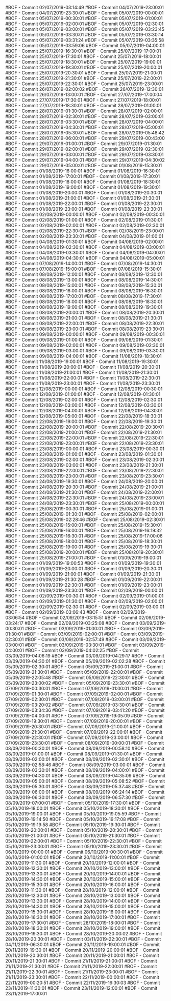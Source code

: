 #BOF - Commit 02/07/2019-03:14:49
#BOF - Commit 04/07/2019-23:00:01
#BOF - Commit 04/07/2019-23:30:01
#BOF - Commit 05/07/2019-00:00:01
#BOF - Commit 05/07/2019-00:30:01
#BOF - Commit 05/07/2019-01:00:01
#BOF - Commit 05/07/2019-02:00:01
#BOF - Commit 05/07/2019-02:30:01
#BOF - Commit 05/07/2019-03:00:01
#BOF - Commit 05/07/2019-03:23:45
#BOF - Commit 05/07/2019-03:30:01
#BOF - Commit 05/07/2019-03:30:14
#BOF - Commit 05/07/2019-03:31:24
#BOF - Commit 05/07/2019-03:35:58
#BOF - Commit 05/07/2019-03:59:06
#BOF - Commit 05/07/2019-04:00:01
#BOF - Commit 25/07/2019-16:30:01
#BOF - Commit 25/07/2019-17:00:01
#BOF - Commit 25/07/2019-17:30:01
#BOF - Commit 25/07/2019-18:00:01
#BOF - Commit 25/07/2019-18:30:01
#BOF - Commit 25/07/2019-19:00:01
#BOF - Commit 25/07/2019-19:30:01
#BOF - Commit 25/07/2019-20:00:01
#BOF - Commit 25/07/2019-20:30:01
#BOF - Commit 25/07/2019-21:00:01
#BOF - Commit 25/07/2019-21:30:01
#BOF - Commit 25/07/2019-22:00:01
#BOF - Commit 25/07/2019-22:30:01
#BOF - Commit 25/07/2019-23:00:01
#BOF - Commit 26/07/2019-02:00:02
#BOF - Commit 26/07/2019-12:30:01
#BOF - Commit 26/07/2019-13:00:01
#BOF - Commit 27/07/2019-17:00:04
#BOF - Commit 27/07/2019-17:30:01
#BOF - Commit 27/07/2019-18:00:01
#BOF - Commit 27/07/2019-18:30:01
#BOF - Commit 28/07/2019-01:00:01
#BOF - Commit 28/07/2019-01:30:01
#BOF - Commit 28/07/2019-02:00:01
#BOF - Commit 28/07/2019-02:30:01
#BOF - Commit 28/07/2019-03:00:01
#BOF - Commit 28/07/2019-03:30:01
#BOF - Commit 28/07/2019-04:00:01
#BOF - Commit 28/07/2019-04:30:01
#BOF - Commit 28/07/2019-05:00:01
#BOF - Commit 28/07/2019-05:30:01
#BOF - Commit 28/07/2019-05:48:42
#BOF - Commit 28/07/2019-06:00:01
#BOF - Commit 29/07/2019-00:43:00
#BOF - Commit 29/07/2019-01:00:01
#BOF - Commit 29/07/2019-01:30:01
#BOF - Commit 29/07/2019-02:00:01
#BOF - Commit 29/07/2019-02:30:01
#BOF - Commit 29/07/2019-03:00:01
#BOF - Commit 29/07/2019-03:30:01
#BOF - Commit 29/07/2019-04:00:01
#BOF - Commit 29/07/2019-04:30:02
#BOF - Commit 29/07/2019-05:00:01
#BOF - Commit 01/08/2019-15:30:01
#BOF - Commit 01/08/2019-16:00:01
#BOF - Commit 01/08/2019-16:30:01
#BOF - Commit 01/08/2019-17:00:01
#BOF - Commit 01/08/2019-17:30:01
#BOF - Commit 01/08/2019-18:00:01
#BOF - Commit 01/08/2019-18:30:01
#BOF - Commit 01/08/2019-19:00:01
#BOF - Commit 01/08/2019-19:30:01
#BOF - Commit 01/08/2019-20:00:01
#BOF - Commit 01/08/2019-20:30:01
#BOF - Commit 01/08/2019-21:00:01
#BOF - Commit 01/08/2019-21:30:01
#BOF - Commit 01/08/2019-22:00:01
#BOF - Commit 01/08/2019-22:30:01
#BOF - Commit 01/08/2019-23:00:01
#BOF - Commit 01/08/2019-23:30:01
#BOF - Commit 02/08/2019-00:00:01
#BOF - Commit 02/08/2019-00:30:01
#BOF - Commit 02/08/2019-01:00:01
#BOF - Commit 02/08/2019-01:30:01
#BOF - Commit 02/08/2019-02:00:01
#BOF - Commit 02/08/2019-02:30:01
#BOF - Commit 02/08/2019-22:30:01
#BOF - Commit 02/08/2019-23:00:01
#BOF - Commit 02/08/2019-23:30:01
#BOF - Commit 04/08/2019-01:00:01
#BOF - Commit 04/08/2019-01:30:01
#BOF - Commit 04/08/2019-02:00:01
#BOF - Commit 04/08/2019-02:30:01
#BOF - Commit 04/08/2019-03:00:01
#BOF - Commit 04/08/2019-03:30:01
#BOF - Commit 04/08/2019-04:00:01
#BOF - Commit 04/08/2019-04:30:01
#BOF - Commit 04/08/2019-05:00:01
#BOF - Commit 07/08/2019-14:00:01
#BOF - Commit 07/08/2019-14:30:01
#BOF - Commit 07/08/2019-15:00:01
#BOF - Commit 07/08/2019-15:30:01
#BOF - Commit 08/08/2019-12:00:01
#BOF - Commit 08/08/2019-12:30:01
#BOF - Commit 08/08/2019-13:00:01
#BOF - Commit 08/08/2019-14:30:01
#BOF - Commit 08/08/2019-15:00:01
#BOF - Commit 08/08/2019-15:30:01
#BOF - Commit 08/08/2019-16:00:01
#BOF - Commit 08/08/2019-16:30:01
#BOF - Commit 08/08/2019-17:00:01
#BOF - Commit 08/08/2019-17:30:01
#BOF - Commit 08/08/2019-18:00:01
#BOF - Commit 08/08/2019-18:30:01
#BOF - Commit 08/08/2019-19:00:01
#BOF - Commit 08/08/2019-19:30:01
#BOF - Commit 08/08/2019-20:00:01
#BOF - Commit 08/08/2019-20:30:01
#BOF - Commit 08/08/2019-21:00:01
#BOF - Commit 08/08/2019-21:30:01
#BOF - Commit 08/08/2019-22:00:01
#BOF - Commit 08/08/2019-22:30:01
#BOF - Commit 08/08/2019-23:00:01
#BOF - Commit 08/08/2019-23:30:01
#BOF - Commit 09/08/2019-00:00:01
#BOF - Commit 09/08/2019-00:30:01
#BOF - Commit 09/08/2019-01:00:01
#BOF - Commit 09/08/2019-01:30:01
#BOF - Commit 09/08/2019-02:00:01
#BOF - Commit 09/08/2019-02:30:01
#BOF - Commit 09/08/2019-03:00:01
#BOF - Commit 09/08/2019-03:30:01
#BOF - Commit 09/08/2019-04:00:01
#BOF - Commit 11/08/2019-18:30:01
#BOF - Commit 11/08/2019-19:00:01
#BOF - Commit 11/08/2019-19:30:01
#BOF - Commit 11/08/2019-20:00:01
#BOF - Commit 11/08/2019-20:30:01
#BOF - Commit 11/08/2019-21:00:01
#BOF - Commit 11/08/2019-21:30:01
#BOF - Commit 11/08/2019-22:00:01
#BOF - Commit 11/08/2019-22:30:01
#BOF - Commit 11/08/2019-23:00:01
#BOF - Commit 11/08/2019-23:30:01
#BOF - Commit 12/08/2019-00:00:01
#BOF - Commit 12/08/2019-00:30:01
#BOF - Commit 12/08/2019-01:00:01
#BOF - Commit 12/08/2019-01:30:01
#BOF - Commit 12/08/2019-02:00:01
#BOF - Commit 12/08/2019-02:30:01
#BOF - Commit 12/08/2019-03:00:01
#BOF - Commit 12/08/2019-03:30:01
#BOF - Commit 12/08/2019-04:00:01
#BOF - Commit 12/08/2019-04:30:01
#BOF - Commit 12/08/2019-05:00:01
#BOF - Commit 22/08/2019-18:30:01
#BOF - Commit 22/08/2019-19:00:01
#BOF - Commit 22/08/2019-19:30:01
#BOF - Commit 22/08/2019-20:00:01
#BOF - Commit 22/08/2019-20:30:01
#BOF - Commit 22/08/2019-21:00:01
#BOF - Commit 22/08/2019-21:30:01
#BOF - Commit 22/08/2019-22:00:01
#BOF - Commit 22/08/2019-22:30:01
#BOF - Commit 22/08/2019-23:00:01
#BOF - Commit 22/08/2019-23:30:01
#BOF - Commit 23/08/2019-00:00:01
#BOF - Commit 23/08/2019-00:30:01
#BOF - Commit 23/08/2019-01:00:01
#BOF - Commit 23/08/2019-01:30:01
#BOF - Commit 23/08/2019-02:00:01
#BOF - Commit 23/08/2019-02:30:01
#BOF - Commit 23/08/2019-03:00:01
#BOF - Commit 23/08/2019-21:30:01
#BOF - Commit 23/08/2019-22:00:01
#BOF - Commit 23/08/2019-22:30:01
#BOF - Commit 23/08/2019-23:00:01
#BOF - Commit 23/08/2019-23:30:01
#BOF - Commit 24/08/2019-19:30:01
#BOF - Commit 24/08/2019-20:00:01
#BOF - Commit 24/08/2019-20:30:01
#BOF - Commit 24/08/2019-21:00:01
#BOF - Commit 24/08/2019-21:30:01
#BOF - Commit 24/08/2019-22:00:01
#BOF - Commit 24/08/2019-22:30:01
#BOF - Commit 24/08/2019-23:00:01
#BOF - Commit 24/08/2019-23:30:01
#BOF - Commit 25/08/2019-00:00:01
#BOF - Commit 25/08/2019-00:30:01
#BOF - Commit 25/08/2019-01:00:01
#BOF - Commit 25/08/2019-01:30:01
#BOF - Commit 25/08/2019-02:00:01
#BOF - Commit 25/08/2019-02:28:46
#BOF - Commit 25/08/2019-02:30:01
#BOF - Commit 25/08/2019-15:00:01
#BOF - Commit 25/08/2019-15:30:01
#BOF - Commit 25/08/2019-16:00:01
#BOF - Commit 25/08/2019-16:19:32
#BOF - Commit 25/08/2019-16:30:01
#BOF - Commit 25/08/2019-17:00:06
#BOF - Commit 25/08/2019-18:00:01
#BOF - Commit 25/08/2019-18:30:01
#BOF - Commit 25/08/2019-19:00:01
#BOF - Commit 25/08/2019-19:30:01
#BOF - Commit 25/08/2019-20:00:01
#BOF - Commit 25/08/2019-20:30:01
#BOF - Commit 25/08/2019-21:00:01
#BOF - Commit 01/09/2019-19:00:01
#BOF - Commit 01/09/2019-19:00:53
#BOF - Commit 01/09/2019-19:30:01
#BOF - Commit 01/09/2019-20:00:01
#BOF - Commit 01/09/2019-20:30:01
#BOF - Commit 01/09/2019-21:00:01
#BOF - Commit 01/09/2019-21:30:01
#BOF - Commit 01/09/2019-21:30:28
#BOF - Commit 01/09/2019-22:00:01
#BOF - Commit 01/09/2019-22:30:01
#BOF - Commit 01/09/2019-23:00:01
#BOF - Commit 01/09/2019-23:30:01
#BOF - Commit 02/09/2019-00:00:01
#BOF - Commit 02/09/2019-00:30:01
#BOF - Commit 02/09/2019-01:00:01
#BOF - Commit 02/09/2019-01:30:01
#BOF - Commit 02/09/2019-02:00:01
#BOF - Commit 02/09/2019-02:30:01
#BOF - Commit 02/09/2019-03:00:01
#BOF - Commit 02/09/2019-03:06:43
#BOF - Commit 02/09/2019-03:06:54
#BOF - Commit 02/09/2019-03:15:51
#BOF - Commit 02/09/2019-03:24:17
#BOF - Commit 02/09/2019-03:25:08
#BOF - Commit 03/09/2019-00:30:01
#BOF - Commit 03/09/2019-01:00:01
#BOF - Commit 03/09/2019-01:30:01
#BOF - Commit 03/09/2019-02:00:01
#BOF - Commit 03/09/2019-02:30:01
#BOF - Commit 03/09/2019-02:57:49
#BOF - Commit 03/09/2019-03:00:01
#BOF - Commit 03/09/2019-03:30:01
#BOF - Commit 03/09/2019-04:00:01
#BOF - Commit 03/09/2019-04:02:25
#BOF - Commit 03/09/2019-04:06:19
#BOF - Commit 03/09/2019-04:29:17
#BOF - Commit 03/09/2019-04:30:01
#BOF - Commit 05/09/2019-02:02:28
#BOF - Commit 05/09/2019-02:30:01
#BOF - Commit 05/09/2019-21:00:01
#BOF - Commit 05/09/2019-21:30:01
#BOF - Commit 05/09/2019-22:00:01
#BOF - Commit 05/09/2019-22:05:48
#BOF - Commit 05/09/2019-22:30:01
#BOF - Commit 05/09/2019-23:00:02
#BOF - Commit 05/09/2019-23:30:01
#BOF - Commit 07/09/2019-00:30:01
#BOF - Commit 07/09/2019-01:00:01
#BOF - Commit 07/09/2019-01:30:01
#BOF - Commit 07/09/2019-02:00:01
#BOF - Commit 07/09/2019-02:30:01
#BOF - Commit 07/09/2019-03:00:01
#BOF - Commit 07/09/2019-03:20:02
#BOF - Commit 07/09/2019-03:30:01
#BOF - Commit 07/09/2019-03:34:36
#BOF - Commit 07/09/2019-03:41:20
#BOF - Commit 07/09/2019-04:00:01
#BOF - Commit 07/09/2019-19:05:09
#BOF - Commit 07/09/2019-19:30:01
#BOF - Commit 07/09/2019-20:00:01
#BOF - Commit 07/09/2019-20:30:01
#BOF - Commit 07/09/2019-21:00:01
#BOF - Commit 07/09/2019-21:30:01
#BOF - Commit 07/09/2019-22:00:01
#BOF - Commit 07/09/2019-22:30:01
#BOF - Commit 07/09/2019-23:00:01
#BOF - Commit 07/09/2019-23:30:01
#BOF - Commit 08/09/2019-00:00:01
#BOF - Commit 08/09/2019-00:30:01
#BOF - Commit 08/09/2019-00:58:10
#BOF - Commit 08/09/2019-01:00:01
#BOF - Commit 08/09/2019-01:30:01
#BOF - Commit 08/09/2019-02:00:01
#BOF - Commit 08/09/2019-02:30:01
#BOF - Commit 08/09/2019-02:58:46
#BOF - Commit 08/09/2019-03:00:01
#BOF - Commit 08/09/2019-03:30:01
#BOF - Commit 08/09/2019-04:00:01
#BOF - Commit 08/09/2019-04:30:01
#BOF - Commit 08/09/2019-04:35:09
#BOF - Commit 08/09/2019-05:00:01
#BOF - Commit 08/09/2019-05:08:52
#BOF - Commit 08/09/2019-05:30:01
#BOF - Commit 08/09/2019-05:37:48
#BOF - Commit 08/09/2019-06:00:01
#BOF - Commit 08/09/2019-06:24:14
#BOF - Commit 08/09/2019-06:30:01
#BOF - Commit 08/09/2019-06:57:30
#BOF - Commit 08/09/2019-07:00:01
#BOF - Commit 05/10/2019-17:30:01
#BOF - Commit 05/10/2019-18:00:01
#BOF - Commit 05/10/2019-18:30:01
#BOF - Commit 05/10/2019-19:00:01
#BOF - Commit 05/10/2019-19:05:59
#BOF - Commit 05/10/2019-19:14:50
#BOF - Commit 05/10/2019-19:17:08
#BOF - Commit 05/10/2019-19:19:58
#BOF - Commit 05/10/2019-19:30:01
#BOF - Commit 05/10/2019-20:00:01
#BOF - Commit 05/10/2019-20:30:01
#BOF - Commit 05/10/2019-21:00:01
#BOF - Commit 05/10/2019-21:30:01
#BOF - Commit 05/10/2019-22:00:01
#BOF - Commit 05/10/2019-22:30:01
#BOF - Commit 05/10/2019-23:00:01
#BOF - Commit 05/10/2019-23:30:01
#BOF - Commit 06/10/2019-00:00:01
#BOF - Commit 06/10/2019-00:30:01
#BOF - Commit 06/10/2019-01:00:01
#BOF - Commit 20/10/2019-11:00:01
#BOF - Commit 20/10/2019-11:30:01
#BOF - Commit 20/10/2019-12:00:01
#BOF - Commit 20/10/2019-12:30:01
#BOF - Commit 20/10/2019-13:00:01
#BOF - Commit 20/10/2019-13:30:01
#BOF - Commit 20/10/2019-14:00:01
#BOF - Commit 20/10/2019-14:30:01
#BOF - Commit 20/10/2019-15:00:01
#BOF - Commit 20/10/2019-15:30:01
#BOF - Commit 20/10/2019-16:00:01
#BOF - Commit 28/10/2019-11:30:01
#BOF - Commit 28/10/2019-12:00:01
#BOF - Commit 28/10/2019-12:30:01
#BOF - Commit 28/10/2019-13:00:01
#BOF - Commit 28/10/2019-13:30:01
#BOF - Commit 28/10/2019-14:00:01
#BOF - Commit 28/10/2019-14:30:01
#BOF - Commit 28/10/2019-15:00:01
#BOF - Commit 28/10/2019-15:30:01
#BOF - Commit 28/10/2019-16:00:01
#BOF - Commit 28/10/2019-16:30:01
#BOF - Commit 28/10/2019-17:00:01
#BOF - Commit 28/10/2019-17:30:01
#BOF - Commit 28/10/2019-18:00:01
#BOF - Commit 28/10/2019-18:30:01
#BOF - Commit 28/10/2019-19:00:01
#BOF - Commit 28/10/2019-19:30:01
#BOF - Commit 28/10/2019-20:00:02
#BOF - Commit 28/10/2019-20:30:01
#BOF - Commit 03/11/2019-22:30:01
#BOF - Commit 04/11/2019-06:30:01
#BOF - Commit 20/11/2019-19:00:01
#BOF - Commit 20/11/2019-19:30:01
#BOF - Commit 20/11/2019-20:00:01
#BOF - Commit 20/11/2019-20:30:01
#BOF - Commit 20/11/2019-21:00:01
#BOF - Commit 20/11/2019-21:30:01
#BOF - Commit 21/11/2019-21:00:01
#BOF - Commit 21/11/2019-21:30:01
#BOF - Commit 21/11/2019-22:00:01
#BOF - Commit 21/11/2019-22:30:01
#BOF - Commit 21/11/2019-23:00:01
#BOF - Commit 21/11/2019-23:30:01
#BOF - Commit 22/11/2019-00:00:01
#BOF - Commit 22/11/2019-00:20:51
#BOF - Commit 22/11/2019-16:30:03
#BOF - Commit 23/11/2019-11:30:01
#BOF - Commit 23/11/2019-12:00:01
#BOF - Commit 23/11/2019-17:00:01
